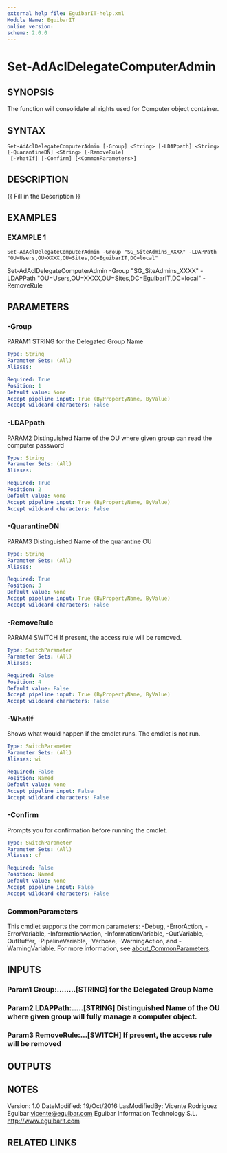 ```yaml
---
external help file: EguibarIT-help.xml
Module Name: EguibarIT
online version:
schema: 2.0.0
---
```


# Set-AdAclDelegateComputerAdmin

## SYNOPSIS
The function will consolidate all rights used for Computer object container.

## SYNTAX

```
Set-AdAclDelegateComputerAdmin [-Group] <String> [-LDAPpath] <String> [-QuarantineDN] <String> [-RemoveRule]
 [-WhatIf] [-Confirm] [<CommonParameters>]
```

## DESCRIPTION
{{ Fill in the Description }}

## EXAMPLES

### EXAMPLE 1
```
Set-AdAclDelegateComputerAdmin -Group "SG_SiteAdmins_XXXX" -LDAPPath "OU=Users,OU=XXXX,OU=Sites,DC=EguibarIT,DC=local"
```

Set-AdAclDelegateComputerAdmin -Group "SG_SiteAdmins_XXXX" -LDAPPath "OU=Users,OU=XXXX,OU=Sites,DC=EguibarIT,DC=local" -RemoveRule

## PARAMETERS

### -Group
PARAM1 STRING for the Delegated Group Name

```yaml
Type: String
Parameter Sets: (All)
Aliases:

Required: True
Position: 1
Default value: None
Accept pipeline input: True (ByPropertyName, ByValue)
Accept wildcard characters: False
```

### -LDAPpath
PARAM2 Distinguished Name of the OU where given group can read the computer password

```yaml
Type: String
Parameter Sets: (All)
Aliases:

Required: True
Position: 2
Default value: None
Accept pipeline input: True (ByPropertyName, ByValue)
Accept wildcard characters: False
```

### -QuarantineDN
PARAM3 Distinguished Name of the quarantine OU

```yaml
Type: String
Parameter Sets: (All)
Aliases:

Required: True
Position: 3
Default value: None
Accept pipeline input: True (ByPropertyName, ByValue)
Accept wildcard characters: False
```

### -RemoveRule
PARAM4 SWITCH If present, the access rule will be removed.

```yaml
Type: SwitchParameter
Parameter Sets: (All)
Aliases:

Required: False
Position: 4
Default value: False
Accept pipeline input: True (ByPropertyName, ByValue)
Accept wildcard characters: False
```

### -WhatIf
Shows what would happen if the cmdlet runs.
The cmdlet is not run.

```yaml
Type: SwitchParameter
Parameter Sets: (All)
Aliases: wi

Required: False
Position: Named
Default value: None
Accept pipeline input: False
Accept wildcard characters: False
```

### -Confirm
Prompts you for confirmation before running the cmdlet.

```yaml
Type: SwitchParameter
Parameter Sets: (All)
Aliases: cf

Required: False
Position: Named
Default value: None
Accept pipeline input: False
Accept wildcard characters: False
```

### CommonParameters
This cmdlet supports the common parameters: -Debug, -ErrorAction, -ErrorVariable, -InformationAction, -InformationVariable, -OutVariable, -OutBuffer, -PipelineVariable, -Verbose, -WarningAction, and -WarningVariable. For more information, see [about_CommonParameters](http://go.microsoft.com/fwlink/?LinkID=113216).

## INPUTS

### Param1 Group:........[STRING] for the Delegated Group Name
### Param2 LDAPPath:.....[STRING] Distinguished Name of the OU where given group will fully manage a computer object.
### Param3 RemoveRule:...[SWITCH] If present, the access rule will be removed
## OUTPUTS

## NOTES
Version:         1.0
DateModified:    19/Oct/2016
LasModifiedBy:   Vicente Rodriguez Eguibar
    vicente@eguibar.com
    Eguibar Information Technology S.L.
    http://www.eguibarit.com

## RELATED LINKS
